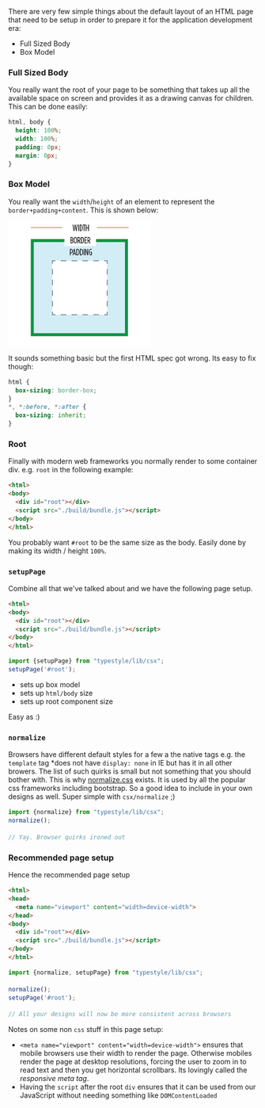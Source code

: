 There are very few simple things about the default layout of an HTML page that need to be setup in order to prepare it for the application development era:

* Full Sized Body
* Box Model

### Full Sized Body
You really want the root of your page to be something that takes up all the available space on screen and provides it as a drawing canvas for children. This can be done easily:

```css
html, body {
  height: 100%;
  width: 100%;
  padding: 0px;
  margin: 0px;
}
```

### Box Model
You really want the `width`/`height` of an element to represent the `border+padding+content`. This is shown below:

![](/images/book/borderbox.png)

It sounds something basic but the first HTML spec got wrong. Its easy to fix though:

```css
html {
  box-sizing: border-box;
}
*, *:before, *:after {
  box-sizing: inherit;
}
```

### Root
Finally with modern web frameworks you normally render to some container div. e.g. `root` in the following example:

```html
<html>
<body>
  <div id="root"></div>
  <script src="./build/bundle.js"></script>
</body>
</html>
```

You probably want `#root` to be the same size as the body. Easily done by making its width / height `100%`.

### `setupPage`
Combine all that we've talked about and we have the following page setup.

```html
<html>
<body>
  <div id="root"></div>
  <script src="./build/bundle.js"></script>
</body>
</html>
```

```ts
import {setupPage} from "typestyle/lib/csx";
setupPage('#root');
```

* sets up box model
* sets up `html/body` size
* sets up root component size

Easy as :)

### `normalize`
Browsers have different default styles for a few a the native tags e.g. the `template` tag *does not have `display: none` in IE but has it in all other browers. The list of such quirks is small but not something that you should bother with. This is why [normalize.css] exists. It is used by all the popular css frameworks including bootstrap. So a good idea to include in your own designs as well. Super simple with `csx/normalize` ;)

```ts
import {normalize} from "typestyle/lib/csx";
normalize();

// Yay. Browser quirks ironed out
```

### Recommended page setup

Hence the recommended page setup

```html
<html>
<head>
  <meta name="viewport" content="width=device-width">
</head>
<body>
  <div id="root"></div>
  <script src="./build/bundle.js"></script>
</body>
</html>
```

```ts
import {normalize, setupPage} from "typestyle/lib/csx";

normalize();
setupPage('#root');

// All your designs will now be more consistent across browsers
```

Notes on some non `css` stuff in this page setup: 
* `<meta name="viewport" content="width=device-width">` ensures that mobile browsers use their width to render the page. Otherwise mobiles render the page at desktop resolutions, forcing the user to zoom in to read text and then you get horizontal scrollbars. Its lovingly called the *responsive meta tag*.
* Having the `script` after the root `div` ensures that it can be used from our JavaScript without needing something like `DOMContentLoaded`

[normalize.css]:https://github.com/necolas/normalize.css
